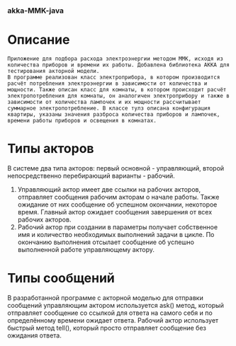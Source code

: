 ### akka-MMK-java
# Описание
	Приложение для подбора расхода электроэнергии методом ММК, исходя из количества приборов и времени их работы. Добавлена библиотека AKKA для тестирования акторной модели.
	В программе реализован класс электроприбора, в котором производится расчёт потребления электроэнергии в зависимости от количества и мощности. Также описан класс для комнаты, в котором происходит расчёт электропотребления для комнаты, он аналогичен электроприбору и также в зависимости от количества лампочек и их мощности рассчитывает суммарное электропотребление. В классе тулз описана конфигурация квартиры, указаны значения разброса количества приборов и лампочек, времени работы приборов и освещения в комнатах.
# Типы акторов
В системе два типа акторов: первый основной - управляющий, второй непосредственно перебирающий варианты - рабочий.
1. Управляющий актор имеет две ссылки на рабочих акторов, отправляет сообщения рабочим акторам о начале работы. Также ожидание от них сообщение об успешном окончании, некоторое время. Главный актор ожидает сообщения завершения от всех рабочих акторов.
2. Рабочий актор при создании в параметры получает собственное имя и количество необходимых выполнений задачи в цикле. По окончанию выполнения отсылает сообщение об успешно выполненной работе управляющему актору.
# Типы сообщений
В разработанной программе с акторной моделью для отправки сообщений управляющим актором  используется ask() метод, который отправляет сообщение со ссылкой для ответа на самого себя и по определённому времени ожидает ответа. Рабочий актор использует быстрый метод tell(), который просто отправляет сообщение без ожидания ответа.

